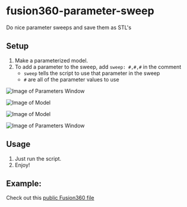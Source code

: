# fusion360-parameter-sweep
Do nice parameter sweeps and save them as STL's

## Setup
1. Make a parameterized model.
2. To add a parameter to the sweep, add `sweep: #,#,#` in the comment
    - `sweep` tells the script to use that parameter in the sweep
    - `#` are all of the parameter values to use

![Image of Parameters Window](https://github.com/cbteeple/fusion360-parameter-sweep/img/params_window.jpg)

![Image of Model](https://github.com/cbteeple/fusion360-parameter-sweep/img/sketch.jpg)

![Image of Model](https://github.com/cbteeple/fusion360-parameter-sweep/img/model.jpg)

![Image of Parameters Window](https://github.com/cbteeple/fusion360-parameter-sweep/img/objects.jpg)

## Usage
1. Just run the script.
2. Enjoy!

## Example:
Check out this [public Fusion360 file](https://a360.co/3ccKL1B)